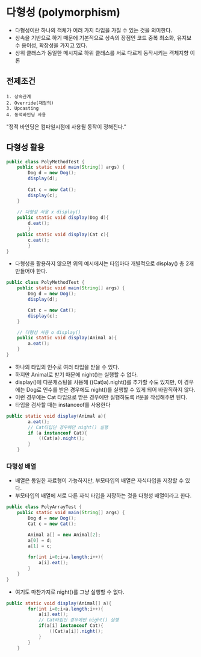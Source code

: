 # 다형성 (polymorphism)
- 다형성이란 하나의 객체가 여러 가지 타입을 가질 수 있는 것을 의미한다.
- 상속을 기반으로 하기 때문에 기본적으로 상속의 장점인 코드 중복 최소화, 유지보수 용이성, 확장성을 가지고 있다.
- 상위 클래스가 동일한 메시지로 하위 클래스를 서로 다르게 동작시키는 객체지향 이론


## 전제조건
```
1. 상속관계
2. Override(재정의)
3. Upcasting
4. 동적바인딩 사용
```
"정적 바인딩은 컴파일시점에 사용될 동작이 정해진다."

## 다형성 활용
``` java
public class PolyMethodTest {
    public static void main(String[] args) {
        Dog d = new Dog();
        display(d);
        
        Cat c = new Cat();
        display(c);
    }
    
    // 다형성 사용 x display()
    public static void display(Dog d){
    	d.eat();
        }
    public static void display(Cat c){
    	c.eat();
        }
}
```

- 다형성을 활용하지 않으면 위의 예시에서는 타입마다 개별적으로 display() 총 2개 만들어야 한다.

``` java
public class PolyMethodTest {
    public static void main(String[] args) {
        Dog d = new Dog();
        display(d);

        Cat c = new Cat();
        display(c);
    }

	// 다형성 사용 o display()
    public static void display(Animal a){
        a.eat();
    }
}
```

- 하나의 타입의 인수로 여러 타입을 받을 수 있다.
- 하지만 Animal로 받기 때문에 night()는 실행할 수 없다.
- display()에 다운캐스팅을 사용해 ((Cat)a).night()를 추가할 수도 있지만, 이 경우에는 Dog로 인수를 받은 경우에도 night()를 실행할 수 있게 되어 바람직하지 않다.
- 이런 경우에는 Cat 타입으로 받은 경우에만 실행하도록 if문을 작성해주면 된다.
- 타입을 검사할 때는 instanceof를 사용한다

``` java
public static void display(Animal a){
        a.eat();
        // Cat타입인 경우에만 night() 실행
        if (a instanceof Cat){
            ((Cat)a).night();
        }
    }
```

### 다형성 배열
- 배열은 동일한 자료형이 가능하지만, 부모타입의 배열은 자식타입을 저장할 수 있다.
- 부모타입의 배열에 서로 다른 자식 타입을 저장하는 것을 다형성 배열이라고 한다.

``` java
public class PolyArrayTest {
    public static void main(String[] args) {
        Dog d = new Dog();
        Cat c = new Cat();

        Animal a[] = new Animal[2];
        a[0] = d;
        a[1] = c;
        
        for(int i=0;i<a.length;i++){
            a[i].eat();
        }
    }
}
```

- 여기도 마찬가지로 night()를 그냥 실행할 수 없다.

``` java
public static void display(Animal[] a){
        for(int i=0;i<a.length;i++){
            a[i].eat();
            // Cat타입인 경우에만 night() 실행
            if(a[i] instanceof Cat){
                ((Cat)a[i]).night();
            }
        }
    }
```

